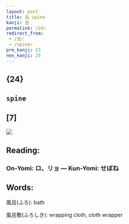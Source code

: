 ```yaml
---
layout: post
title: 呂 spine
kanji: 呂
permalink: /24/
redirect_from:
 - /呂/
 - /spine/
pre_kanji: 23
nex_kanji: 25
---
```


## {24}

## `spine`

## [7]

<div class="stroke"><img src="E59182.png" /></div>

## Reading:

### On-Yomi: ロ、リョ &mdash; Kun-Yomi: せぼね

## Words:

風呂(ふろ): bath

風呂敷(ふろしき): wrapping cloth, cloth wrapper

